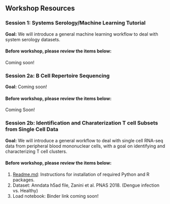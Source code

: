 ## Workshop Resources
### Session 1: Systems Serology/Machine Learning Tutorial
**Goal:** We will introduce a general machine learning workflow to deal with system serology datasets.
#### Before workshop, please review the items below:
Coming soon!
### Session 2a: B Cell Repertoire Sequencing
**Goal:** Coming soon!
#### Before workshop, please review the items below:
Coming Soon!
### Session 2b: Identification and Charaterization T cell Subsets from Single Cell Data
**Goal:** We will introduce a general workflow to deal with single cell RNA-seq data from peripheral blood mononuclear cells, with a goal on identifying and characterizing T cell clusters.
#### Before workshop, please review the items below:
1. [Readme.md](https://github.com/watronfire/CViSB_Workshop_TCells/blob/3a961cc3de6daaff4bded8b9130236da99bdcc17/README.md): Instructions for installation of required Python and R packages.
2. Dataset: Anndata h5ad file, Zanini et al. PNAS 2018. (Dengue infection vs. Healthy)
3. Load notebook: Binder link coming soon!
